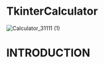 # TkinterCalculator

![Calculator_31111 (1)](https://user-images.githubusercontent.com/82575375/125742991-4feb1a00-0a79-4108-8d96-3b7637580f44.png)

# INTRODUCTION
